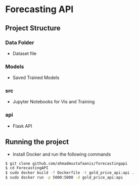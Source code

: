 # Forecasting API


## Project Structure
### Data Folder
- Dataset file
### Models
- Saved Trained Models
### src
- Jupyter Notebooks for Vis and Training
### api
- Flask API

## Running the project
- Install Docker and run the following commands
```bash
$ git clone github.com/ahmadmustafaanis/forecastingapi
$ cd ForecastingAPI
$ sudo docker build -f Dockerfile -t gold_price_api:api .
$ sudo docker run -p 5000:5000 -d gold_price_api:api
```
